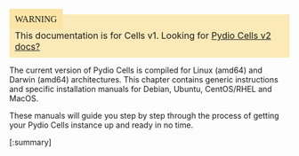 <div style="background-color: #fbe9b7;font-size: 16px;">
<span style="background-color: #fae4a6;padding: 10px;font-family: FuturaT-Demi;">WARNING</span>
<span style="padding: 10px;display: inline-block;">This documentation is for Cells v1. Looking for <a href="https://pydio.com/en/docs/cells/v2/quick-start">Pydio Cells v2 docs?</a></span>
</div>

The current version of Pydio Cells is compiled for Linux (amd64) and Darwin (amd64) architectures. This chapter contains generic instructions and specific installation manuals for Debian, Ubuntu, CentOS/RHEL and MacOS. 

These manuals will guide you step by step through the process of getting your Pydio Cells instance up and ready in no time.

[:summary]
